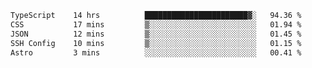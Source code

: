 <!--START_SECTION:waka-->

```txt
TypeScript    14 hrs          ███████████████████████▓░   94.36 %
CSS           17 mins         ▒░░░░░░░░░░░░░░░░░░░░░░░░   01.94 %
JSON          12 mins         ▒░░░░░░░░░░░░░░░░░░░░░░░░   01.45 %
SSH Config    10 mins         ▒░░░░░░░░░░░░░░░░░░░░░░░░   01.15 %
Astro         3 mins          ░░░░░░░░░░░░░░░░░░░░░░░░░   00.41 %
```

<!--END_SECTION:waka-->
